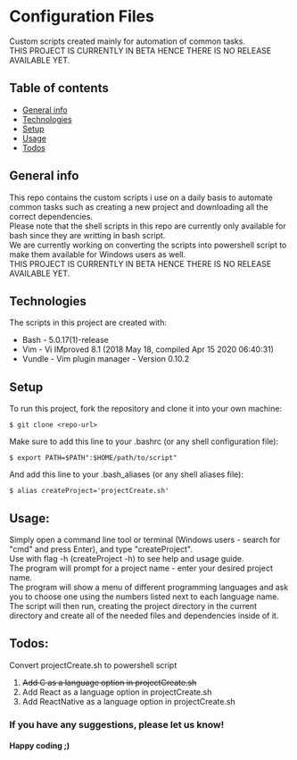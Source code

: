 # Configuration Files
Custom scripts created mainly for automation of common tasks.\
THIS PROJECT IS CURRENTLY IN BETA HENCE THERE IS NO RELEASE AVAILABLE YET.

## Table of contents
* [General info](#general-info)
* [Technologies](#technologies)
* [Setup](#setup)
* [Usage](#usage)
* [Todos](#todos)

## General info
This repo contains the custom scripts i use on a daily basis to automate common tasks such as creating a new project and downloading all the correct dependencies.\
Please note that the shell scripts in this repo are currently only available for bash since they are writting in bash script.\
We are currently working on converting the scripts into powershell script to make them available for Windows users as well.\
THIS PROJECT IS CURRENTLY IN BETA HENCE THERE IS NO RELEASE AVAILABLE YET.

## Technologies
The scripts in this project are created with:
* Bash - 5.0.17(1)-release
* Vim - Vi IMproved 8.1 (2018 May 18, compiled Apr 15 2020 06:40:31)
* Vundle - Vim plugin manager - Version 0.10.2
	
## Setup
To run this project, fork the repository and clone it into your own machine:

```
$ git clone <repo-url>
```

Make sure to add this line to your .bashrc (or any shell configuration file):

```
$ export PATH=$PATH":$HOME/path/to/script"
```

And add this line to your .bash_aliases (or any shell aliases file):

```
$ alias createProject='projectCreate.sh' 
```

## Usage:
Simply open a command line tool or terminal (Windows users - search for "cmd" and press Enter), and type "createProject".\
Use with flag -h (createProject -h) to see help and usage guide.\
The program will prompt for a project name - enter your desired project name.\
The program will show a menu of different programming languages and ask you to choose one using the numbers listed next to each language name.\
The script will then run, creating the project directory in the current directory and create all of the needed files and dependencies inside of it.

## Todos:
Convert projectCreate.sh to powershell script
1) ~~Add C as a language option in projectCreate.sh~~
2) Add React as a language option in projectCreate.sh
3) Add ReactNative as a language option in projectCreate.sh

### If you have any suggestions, please let us know!
#### Happy coding ;)
